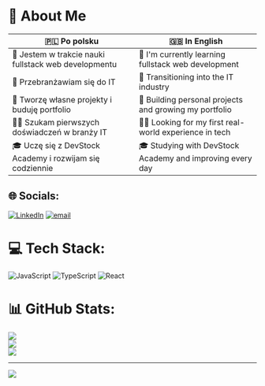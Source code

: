 # 💫 About Me

| 🇵🇱 Po polsku                          | 🇬🇧 In English                          |
|-------------------------------------|--------------------------------------|
| 🔧 Jestem w trakcie nauki fullstack web developmentu | 🔧 I'm currently learning fullstack web development |
| 🔄 Przebranżawiam się do IT          | 🔄 Transitioning into the IT industry |
| 🚀 Tworzę własne projekty i buduję portfolio | 🚀 Building personal projects and growing my portfolio |
| 🧑‍💻 Szukam pierwszych doświadczeń w branży IT | 🧑‍💻 Looking for my first real-world experience in tech |
| 🎓 Uczę się z DevStock Academy i rozwijam się codziennie | 🎓 Studying with DevStock Academy and improving every day |




## 🌐 Socials:
[![LinkedIn](https://img.shields.io/badge/LinkedIn-%230077B5.svg?logo=linkedin&logoColor=white)](https://linkedin.com/in/miłosz-kulikjan-6972a6377) [![email](https://img.shields.io/badge/Email-D14836?logo=gmail&logoColor=white)](mailto:kulikjan.learning@gmail.com) 

# 💻 Tech Stack:
![JavaScript](https://img.shields.io/badge/javascript-%23323330.svg?style=flat&logo=javascript&logoColor=%23F7DF1E) ![TypeScript](https://img.shields.io/badge/typescript-%23007ACC.svg?style=flat&logo=typescript&logoColor=white) ![React](https://img.shields.io/badge/react-%2320232a.svg?style=flat&logo=react&logoColor=%2361DAFB)
# 📊 GitHub Stats:
![](https://github-readme-stats.vercel.app/api?username=KulMilosz&theme=nord&hide_border=true&include_all_commits=true&count_private=false)<br/>
![](https://nirzak-streak-stats.vercel.app/?user=KulMilosz&theme=nord&hide_border=true)<br/>
![](https://github-readme-stats.vercel.app/api/top-langs/?username=KulMilosz&theme=nord&hide_border=true&include_all_commits=true&count_private=false&layout=compact)

---
[![](https://visitcount.itsvg.in/api?id=KulMilosz&icon=2&color=5)](https://visitcount.itsvg.in)

<!-- Proudly created with GPRM ( https://gprm.itsvg.in ) -->
